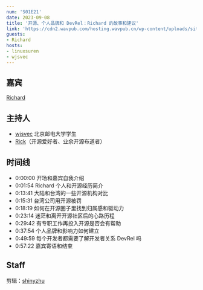 ```yaml
---
num: 'S01E21'
date: 2023-09-08
title: '开源、个人品牌和 DevRel：Richard 的故事和建议'
link: 'https://cdn2.wavpub.com/hosting.wavpub.cn/wp-content/uploads/sites/18/2023/09/osf2f-s01e21-richard.mp3'
guests:
- Richard
hosts:
- linuxsuren
- wjsvec
---
```


## 嘉宾

[Richard](https://twitter.com/richardllin)

## 主持人

- [wjsvec](https://github.com/wjsvec) 北京邮电大学学生
- [Rick](https://github.com/linuxsuren)（开源爱好者、业余开源布道者）

## 时间线

* 0:00:00 开场和嘉宾自我介绍
* 0:01:54 Richard 个人和开源经历简介
* 0:13:41 大陆和台湾的一些开源机构对比
* 0:15:31 台湾公司用开源被罚
* 0:18:19 如何在开源圈子里找到归属感和驱动力
* 0:23:14 迷茫和离开开源社区后的心路历程
* 0:29:42 有专职工作再投入开源是否会有帮助
* 0:37:54 个人品牌和影响力如何建立
* 0:49:59 每个开发者都需要了解开发者关系 DevRel 吗
* 0:57:22 嘉宾寄语和结束

## Staff

剪辑：[shinyzhu](https://github.com/shinyzhu)
